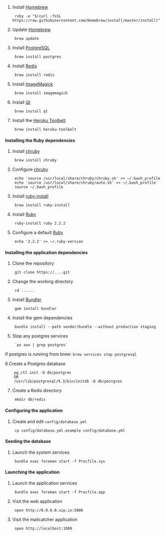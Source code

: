 1. Install [Homebrew](http://brew.sh/)

        ruby -e "$(curl -fsSL https://raw.githubusercontent.com/Homebrew/install/master/install)"

2. Update [Homebrew](http://brew.sh/)

        brew update

3. Install [PostgreSQL](http://www.postgresql.org/download/)

        brew install postgres

4. Install [Redis](http://redis.io/)

        brew install redis

5. Install [ImageMagick](http://www.imagemagick.org/)

        brew install imagemagick

6. Install [Qt](http://www.qt.io/)

        brew install qt

7. Install the [Heroku Toolbelt](https://toolbelt.heroku.com/)

        brew install heroku-toolbelt

#### Installing the Ruby dependencies

1. Install [chruby](https://github.com/postmodern/chruby#readme)

        brew install chruby

2. Configure [chruby](https://github.com/postmodern/chruby#readme)

        echo 'source /usr/local/share/chruby/chruby.sh' >> ~/.bash_profile
        echo 'source /usr/local/share/chruby/auto.sh' >> ~/.bash_profile
        source ~/.bash_profile

3. Install [ruby-install](https://github.com/postmodern/ruby-install#readme)

        brew install ruby-install

4. Install [Ruby](https://www.ruby-lang.org/en/)

        ruby-install ruby 2.2.2

5. Configure a default [Ruby](https://www.ruby-lang.org/en/)

        echo '2.2.2' >> ~/.ruby-version

#### Installing the application dependencies

1. Clone the repository

        git clone https://....git

2. Change the working directory

        cd ......

3. Install [Bundler](http://bundler.io/)

        gem install bundler

4. Install the gem dependencies

        bundle install --path vendor/bundle --without production staging

5. Stop any postgres services

        `ps aux | grep postgres`

  If postgres is running from brew: `brew services stop postgresql`

6 Create a Postgres database

        pg_ctl init -D db/postgres
        OR
        /usr/lib/postgresql/9.3/bin/initdb -D db/postgres

7. Create a Redis directory

        mkdir db/redis

#### Configuring the application

1. Create and edit `config/database.yml`

        cp config/database.yml.example config/database.yml


#### Seeding the database

1. Launch the system services

        bundle exec foreman start -f Procfile.sys

#### Launching the application

1. Launch the application services

        bundle exec foreman start -f Procfile.app

2. Visit the web application

        open http://0.0.0.0.xip.io:5000

3. Visit the mailcatcher application

        open http://localhost:1080
